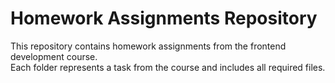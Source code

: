 # Homework Assignments Repository
This repository contains homework assignments from the frontend development course.  
Each folder represents a task from the course and includes all required files.
